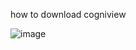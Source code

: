 how to download cogniview 

![image](https://github.com/user-attachments/assets/1d5c9be2-a46c-4034-b7c3-bc811615e853)



 
 
